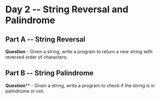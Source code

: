 # Day 2 -- String Reversal and Palindrome

## Part A -- String Reversal

**Question** - Given a string, write a program to return a new string with reversed order of characters.


## Part B -- String Palindrome

**Question**** - Given a string, write a program to check if the string is in palindrome or not.